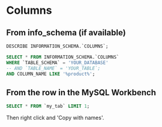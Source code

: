 # Columns

## From info_schema (if available)

```sql
DESCRIBE INFORMATION_SCHEMA.`COLUMNS`;

SELECT * FROM INFORMATION_SCHEMA.`COLUMNS` 
WHERE `TABLE_SCHEMA` = 'YOUR_DATABASE'
-- AND `TABLE_NAME` = 'YOUR_TABLE`;
AND COLUMN_NAME LIKE '%product%';
```

## From the row in the MySQL Workbench

```sql
SELECT * FROM `my_tab` LIMIT 1;
```
Then right click and 'Copy with names'.
